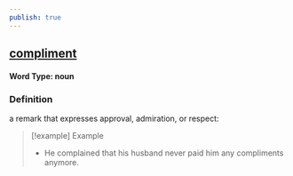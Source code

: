 ```yaml
---
publish: true
---
```

## [compliment](https://dictionary.cambridge.org/dictionary/english/compliment)

#### Word Type: noun
### Definition
a remark that expresses approval, admiration, or respect:

>[!example] Example
> - He complained that his husband never paid him any compliments anymore.
